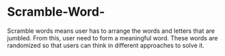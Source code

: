 # Scramble-Word-
 Scramble words means user has to arrange the words and letters that are jumbled. From this, user need to form a meaningful word. These words are randomized so that users can think in different approaches to solve it.
